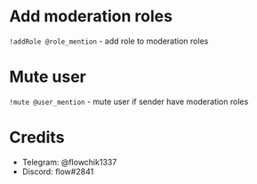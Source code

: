 # Add moderation roles
`!addRole @role_mention` - add role to moderation roles
# Mute user
`!mute @user_mention` - mute user if sender have moderation roles
# Credits
- Telegram: @flowchik1337
- Discord: flow#2841
